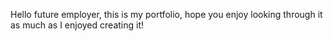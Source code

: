Hello future employer, this is my portfolio, hope you enjoy looking through it as much as I enjoyed creating it! 
